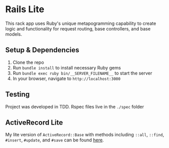# Rails Lite

This rack app uses Ruby's unique metapogramming capability to create logic and functionality for request routing, base controllers, and base models.

## Setup & Dependencies

1. Clone the repo
2. Run `bundle install` to install necessary Ruby gems
3. Run `bundle exec ruby bin/__SERVER_FILENAME__` to start the server
4. In your browser, navigate to `http://localhost:3000`


## Testing

Project was developed in TDD. Rspec files live in the `./spec` folder

## ActiveRecord Lite

My lite version of  `ActiveRecord::Base` with methods including  `::all`, `::find`, `#insert`, `#update`, and `#save` can be found [here](https://github.com/vutpham/activerecord_lite).
